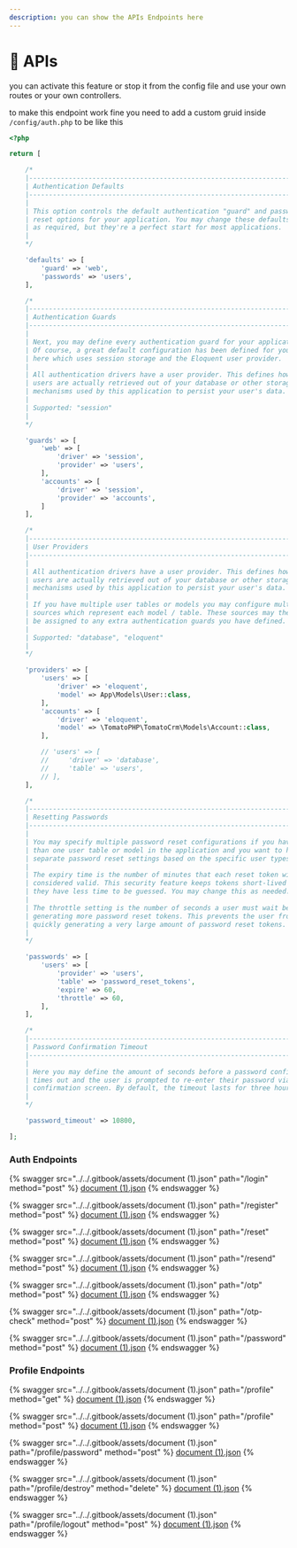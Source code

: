 ```yaml
---
description: you can show the APIs Endpoints here
---
```


# 🔁 APIs

you can activate this feature or stop it from the config file and use your own routes or your own controllers.

to make this endpoint work fine you need to add a custom gruid inside `/config/auth.php` to be like this

```php
<?php

return [

    /*
    |--------------------------------------------------------------------------
    | Authentication Defaults
    |--------------------------------------------------------------------------
    |
    | This option controls the default authentication "guard" and password
    | reset options for your application. You may change these defaults
    | as required, but they're a perfect start for most applications.
    |
    */

    'defaults' => [
        'guard' => 'web',
        'passwords' => 'users',
    ],

    /*
    |--------------------------------------------------------------------------
    | Authentication Guards
    |--------------------------------------------------------------------------
    |
    | Next, you may define every authentication guard for your application.
    | Of course, a great default configuration has been defined for you
    | here which uses session storage and the Eloquent user provider.
    |
    | All authentication drivers have a user provider. This defines how the
    | users are actually retrieved out of your database or other storage
    | mechanisms used by this application to persist your user's data.
    |
    | Supported: "session"
    |
    */

    'guards' => [
        'web' => [
            'driver' => 'session',
            'provider' => 'users',
        ],
        'accounts' => [
            'driver' => 'session',
            'provider' => 'accounts',
        ]
    ],

    /*
    |--------------------------------------------------------------------------
    | User Providers
    |--------------------------------------------------------------------------
    |
    | All authentication drivers have a user provider. This defines how the
    | users are actually retrieved out of your database or other storage
    | mechanisms used by this application to persist your user's data.
    |
    | If you have multiple user tables or models you may configure multiple
    | sources which represent each model / table. These sources may then
    | be assigned to any extra authentication guards you have defined.
    |
    | Supported: "database", "eloquent"
    |
    */

    'providers' => [
        'users' => [
            'driver' => 'eloquent',
            'model' => App\Models\User::class,
        ],
        'accounts' => [
            'driver' => 'eloquent',
            'model' => \TomatoPHP\TomatoCrm\Models\Account::class,
        ],

        // 'users' => [
        //     'driver' => 'database',
        //     'table' => 'users',
        // ],
    ],

    /*
    |--------------------------------------------------------------------------
    | Resetting Passwords
    |--------------------------------------------------------------------------
    |
    | You may specify multiple password reset configurations if you have more
    | than one user table or model in the application and you want to have
    | separate password reset settings based on the specific user types.
    |
    | The expiry time is the number of minutes that each reset token will be
    | considered valid. This security feature keeps tokens short-lived so
    | they have less time to be guessed. You may change this as needed.
    |
    | The throttle setting is the number of seconds a user must wait before
    | generating more password reset tokens. This prevents the user from
    | quickly generating a very large amount of password reset tokens.
    |
    */

    'passwords' => [
        'users' => [
            'provider' => 'users',
            'table' => 'password_reset_tokens',
            'expire' => 60,
            'throttle' => 60,
        ],
    ],

    /*
    |--------------------------------------------------------------------------
    | Password Confirmation Timeout
    |--------------------------------------------------------------------------
    |
    | Here you may define the amount of seconds before a password confirmation
    | times out and the user is prompted to re-enter their password via the
    | confirmation screen. By default, the timeout lasts for three hours.
    |
    */

    'password_timeout' => 10800,

];

```

### Auth Endpoints

{% swagger src="../../.gitbook/assets/document (1).json" path="/login" method="post" %}
[document (1).json](<../../.gitbook/assets/document (1).json>)
{% endswagger %}

{% swagger src="../../.gitbook/assets/document (1).json" path="/register" method="post" %}
[document (1).json](<../../.gitbook/assets/document (1).json>)
{% endswagger %}

{% swagger src="../../.gitbook/assets/document (1).json" path="/reset" method="post" %}
[document (1).json](<../../.gitbook/assets/document (1).json>)
{% endswagger %}

{% swagger src="../../.gitbook/assets/document (1).json" path="/resend" method="post" %}
[document (1).json](<../../.gitbook/assets/document (1).json>)
{% endswagger %}

{% swagger src="../../.gitbook/assets/document (1).json" path="/otp" method="post" %}
[document (1).json](<../../.gitbook/assets/document (1).json>)
{% endswagger %}

{% swagger src="../../.gitbook/assets/document (1).json" path="/otp-check" method="post" %}
[document (1).json](<../../.gitbook/assets/document (1).json>)
{% endswagger %}

{% swagger src="../../.gitbook/assets/document (1).json" path="/password" method="post" %}
[document (1).json](<../../.gitbook/assets/document (1).json>)
{% endswagger %}

### Profile Endpoints

{% swagger src="../../.gitbook/assets/document (1).json" path="/profile" method="get" %}
[document (1).json](<../../.gitbook/assets/document (1).json>)
{% endswagger %}

{% swagger src="../../.gitbook/assets/document (1).json" path="/profile" method="post" %}
[document (1).json](<../../.gitbook/assets/document (1).json>)
{% endswagger %}

{% swagger src="../../.gitbook/assets/document (1).json" path="/profile/password" method="post" %}
[document (1).json](<../../.gitbook/assets/document (1).json>)
{% endswagger %}

{% swagger src="../../.gitbook/assets/document (1).json" path="/profile/destroy" method="delete" %}
[document (1).json](<../../.gitbook/assets/document (1).json>)
{% endswagger %}

{% swagger src="../../.gitbook/assets/document (1).json" path="/profile/logout" method="post" %}
[document (1).json](<../../.gitbook/assets/document (1).json>)
{% endswagger %}
